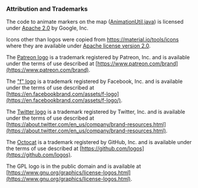 ### Attribution and Trademarks

The code to animate markers on the map
([AnimationUtil.java](app/src/main/java/com/sweetiepiggy/buswhentwincities/AnimationUtil.java))
is licensed under [Apache 2.0](https://www.apache.org/licenses/LICENSE-2.0.html) by Google, Inc.

Icons other than logos were copied from https://material.io/tools/icons where
they are available under [Apache license version
2.0](https://www.apache.org/licenses/LICENSE-2.0.html).

The [Patreon logo](app/src/main/res/drawable/ic_patreon_mark_coral.xml) is a
trademark registered by Patreon, Inc. and is available under the terms of use
described at [https://www.patreon.com/brand](https://www.patreon.com/brand).

The ["f" logo](app/src/main/res/drawable/ic_f_ogo_rgb_hex_58.xml) is a
trademark registered by Facebook, Inc. and is available under the terms of use
described at
[https://en.facebookbrand.com/assets/f-logo](https://en.facebookbrand.com/assets/f-logo/).

The [Twitter logo](app/src/main/res/drawable/ic_twitter_social_icon_square_color.xml) is a trademark registered by Twitter, Inc. and is available
under the terms of use described at
[https://about.twitter.com/en_us/company/brand-resources.html](https://about.twitter.com/en_us/company/brand-resources.html).

The [Octocat](app/src/main/res/drawable/ic_octocat.xml) is a trademark
registered by GitHub, Inc. and is available under the terms of use described
at [https://github.com/logos](https://github.com/logos).

The GPL logo is in the public domain and is available at [https://www.gnu.org/graphics/license-logos.html](https://www.gnu.org/graphics/license-logos.html).
